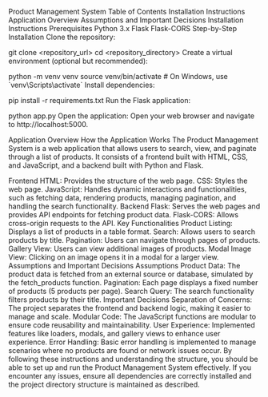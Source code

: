 Product Management System Table of Contents Installation Instructions
Application Overview Assumptions and Important Decisions Installation
Instructions Prerequisites Python 3.x Flask Flask-CORS Step-by-Step
Installation Clone the repository:

git clone \<repository_url\> cd \<repository_directory\> Create a
virtual environment (optional but recommended):

python -m venv venv source venv/bin/activate \# On Windows, use
\`venv\\Scripts\\activate\` Install dependencies:

pip install -r requirements.txt Run the Flask application:

python app.py Open the application: Open your web browser and navigate
to http://localhost:5000.

Application Overview How the Application Works The Product Management
System is a web application that allows users to search, view, and
paginate through a list of products. It consists of a frontend built
with HTML, CSS, and JavaScript, and a backend built with Python and
Flask.

Frontend HTML: Provides the structure of the web page. CSS: Styles the
web page. JavaScript: Handles dynamic interactions and functionalities,
such as fetching data, rendering products, managing pagination, and
handling the search functionality. Backend Flask: Serves the web pages
and provides API endpoints for fetching product data. Flask-CORS: Allows
cross-origin requests to the API. Key Functionalities Product Listing:
Displays a list of products in a table format. Search: Allows users to
search products by title. Pagination: Users can navigate through pages
of products. Gallery View: Users can view additional images of products.
Modal Image View: Clicking on an image opens it in a modal for a larger
view. Assumptions and Important Decisions Assumptions Product Data: The
product data is fetched from an external source or database, simulated
by the fetch_products function. Pagination: Each page displays a fixed
number of products (5 products per page). Search Query: The search
functionality filters products by their title. Important Decisions
Separation of Concerns: The project separates the frontend and backend
logic, making it easier to manage and scale. Modular Code: The
JavaScript functions are modular to ensure code reusability and
maintainability. User Experience: Implemented features like loaders,
modals, and gallery views to enhance user experience. Error Handling:
Basic error handling is implemented to manage scenarios where no
products are found or network issues occur. By following these
instructions and understanding the structure, you should be able to set
up and run the Product Management System effectively. If you encounter
any issues, ensure all dependencies are correctly installed and the
project directory structure is maintained as described.
